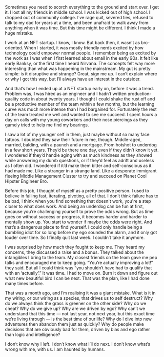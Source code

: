 
Sometimes you need to scorch everything to the ground and start over. I get it. I lost all my friends in middle school. I was kicked out of high school. I dropped out of community college. I’ve rage quit, severed ties, refused to talk to my dad for years at a time, and been unafraid to walk away from anything when it was time. But this time might be different. I think I made a huge mistake.

I work at an NFT startup. I know, I know. But back then, it wasn’t as bro-oriented. When I started, it was mostly friendly nerds excited by how technology could empower normal people. I remember being as excited by the work as I was when I first learned about email in the early 90s. It felt like early Banksy, or the first time I heard Nirvana. The concepts felt way more interesting than what was happening in the mainstream. My gut is pretty simple: is it disruptive and strange? Great, sign me up. I can’t explain where or why I got this way, but I’ll always have an interest in the outsider. 

And that’s how I ended up at a NFT startup early on, before it was a trend. Problem was, I was hired as an engineer and I hadn’t written production-quality code in about twenty years. I thought I could shake the rust off and be a productive member of the team within a few months, but the learning curve was much more intense than I had bargained for. Fortunately the rest of the team treated me well and wanted to see me succeed. I spent hours a day on calls with my young coworkers and their nose piercings as they gamely tried to help me find my bearings.

I saw a lot of my younger self in them, just maybe without so many face tattoos. I doubted they saw their future in me, though. Middle-aged, married, balding, with a paunch and a mortgage. From hotshot to underdog in a few short years. They’d be there one day, even if they didn’t know it yet. I wondered if they’d handle aging with as much kindness as they showed while answering my dumb questions, or if they’d feel as adrift and useless as I often did. I wondered if it’d make them bitter and self-conscious as it had made me. Like a stranger in a strange land. Like a desperate immigrant fleeing Middle Management Cluster to try and succeed on Planet Cool Hipster Engineer Bro.

Before this job, I thought of myself as a pretty positive person. I used to believe in failing fast, iterating, pivoting, all of that. I don’t think failure has to be bad, I think when you find something that doesn't work, you're a step closer to what does work. And being an underdog can be fun at first, because you’re challenging yourself to prove the odds wrong. But as time goes on without success or progress, it becomes harder and harder to mentally show up. You start to wonder if maybe the odds were right. And that’s a dangerous place to find yourself. I could only handle being a bumbling idiot for so long before my ego sounded the alarm, and it only got louder over time.  So I finally quit last week. I couldn’t take it anymore.

I was surprised by how much they fought to keep me. They heard my concerns, they discussed a raise and a bonus. They talked about the intangibles I bring to the team. My closest friends on the team gave me pep talks and encouraged me to keep going. “You’re actually improving a lot!” they said. But all I could think was “you shouldn’t have had to qualify that with an ‘actually’.” It was time. I had to move on. Burn it down and figure out what new beautiful bird I can be next. That was the plan, like I had done many times before.

That was a month ago, and I’m realising it was a giant mistake. What is it in my wiring, or our wiring as a species, that drives us to self destruct? Why do we always think the grass is greener on the other side? Why do we cheat? Why do we give up? Why are we driven by ego? Why can’t we understand that this time — not last year, not next year, but this exact time we’re living through — is the best time of our life? Why do I dive into new adventures then abandon them just as quickly? Why do people make decisions that are obviously bad for them, driven by bias and ego rather than logic and intelligence? 

I don’t know why I left. I don’t know what I’ll do next. I don’t know what’s wrong with me, with us. I am haunted by humans.
